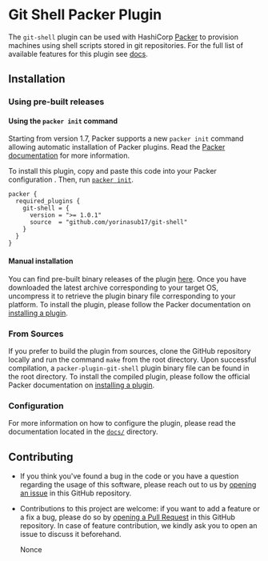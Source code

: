 # Git Shell Packer Plugin

The `git-shell` plugin can be used with HashiCorp [Packer](https://www.packer.io/) to provision machines using shell
scripts stored in git repositories. For the full list of available features for this plugin see [docs](/docs).

## Installation

### Using pre-built releases

#### Using the `packer init` command

Starting from version 1.7, Packer supports a new `packer init` command allowing
automatic installation of Packer plugins. Read the
[Packer documentation](https://www.packer.io/docs/commands/init) for more information.

To install this plugin, copy and paste this code into your Packer configuration .
Then, run [`packer init`](https://www.packer.io/docs/commands/init).

```hcl
packer {
  required_plugins {
    git-shell = {
      version = ">= 1.0.1"
      source  = "github.com/yorinasub17/git-shell"
    }
  }
}
```


#### Manual installation

You can find pre-built binary releases of the plugin [here](https://github.com/yorinasub17/packer-plugin-git-shell/releases).
Once you have downloaded the latest archive corresponding to your target OS,
uncompress it to retrieve the plugin binary file corresponding to your platform.
To install the plugin, please follow the Packer documentation on
[installing a plugin](https://www.packer.io/docs/extending/plugins/#installing-plugins).


### From Sources

If you prefer to build the plugin from sources, clone the GitHub repository
locally and run the command `make` from the root
directory. Upon successful compilation, a `packer-plugin-git-shell` plugin
binary file can be found in the root directory.
To install the compiled plugin, please follow the official Packer documentation
on [installing a plugin](https://www.packer.io/docs/extending/plugins/#installing-plugins).


### Configuration

For more information on how to configure the plugin, please read the
documentation located in the [`docs/`](docs) directory.


## Contributing

* If you think you've found a bug in the code or you have a question regarding the usage of this software, please reach
  out to us by [opening an issue](https://github.com/yorinasub17/packer-plugin-git-shell/issues) in this GitHub
  repository.
* Contributions to this project are welcome: if you want to add a feature or a fix a bug, please do so by [opening a
  Pull Request](https://github.com/yorinasub17/packer-plugin-git-shell/pulls) in this GitHub repository. In case of
  feature contribution, we kindly ask you to open an issue to discuss it beforehand.
  
  Nonce
